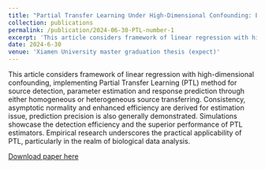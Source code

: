 ```yaml
---
title: "Partial Transfer Learning Under High-Dimensional Confounding: Estimation, Prediction, and Efficiency"
collection: publications
permalink: /publication/2024-06-30-PTL-number-1
excerpt: 'This article considers framework of linear regression with high-dimensional confounding, implementing Partial Transfer Learning (PTL) method for source detection, parameter estimation and response prediction through either homogeneous or heterogeneous source transferring. Consistency, asymptotic normality and enhanced efficiency are derived for estimation issue, prediction precision is also generally demonstrated. Simulations showcase the detection efficiency and the superior performance of PTL estimators. Empirical research underscores the practical applicability of PTL, particularly in the realm of biological data analysis.'
date: 2024-6-30
venue: 'Xiamen University master graduation thesis (expect)'
---
```

This article considers framework of linear regression with high-dimensional confounding, implementing Partial Transfer Learning (PTL) method for source detection, parameter estimation and response prediction through either homogeneous or heterogeneous source transferring. Consistency, asymptotic normality and enhanced efficiency are derived for estimation issue, prediction precision is also generally demonstrated. Simulations showcase the detection efficiency and the superior performance of PTL estimators. Empirical research underscores the practical applicability of PTL, particularly in the realm of biological data analysis.

[Download paper here](https://jackquu.github.io/JackQu.github.io/files/PTL.pdf)
